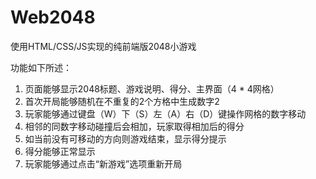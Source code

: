 # Web2048

使用HTML/CSS/JS实现的纯前端版2048小游戏

功能如下所述：
1. 页面能够显示2048标题、游戏说明、得分、主界面（4 * 4网格）
2. 首次开局能够随机在不重复的2个方格中生成数字2
3. 玩家能够通过键盘（W）下（S）左（A）右（D）键操作网格的数字移动
4. 相邻的同数字移动碰撞后会相加，玩家取得相加后的得分
5. 如当前没有可移动的方向则游戏结束，显示得分提示
6. 得分能够正常显示
7. 玩家能够通过点击“新游戏”选项重新开局
